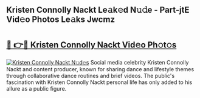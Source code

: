 ## Kristen Connolly Nackt Le𝚊k𝚎d N𝚞𝚍e - Part-jtE Vid𝚎o Photos Le𝚊ks Jwcmz

# <h2><a href="http://fb4xzem.evod.top/?m=Kristen+Connolly+Nackt">🔗 👉🔴 Kristen Connolly Nackt Vid𝚎o Ph𝚘t𝚘s</a></h2>

[![Kristen Connolly Nackt N𝚞d𝚎s](https://i.imgur.com/8V9OHl7.gif)](http://fb4xzem.evod.top/?m=Kristen+Connolly+Nackt)
Social media celebrity Kristen Connolly Nackt and content producer, known for sharing dance and lifestyle themes through collaborative dance routines and brief videos. The public's fascination with Kristen Connolly Nackt personal life has only added to his allure as a public figure. 
